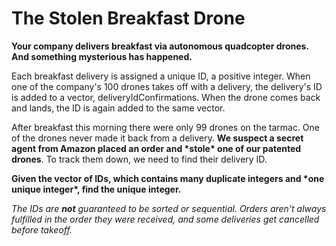 # The Stolen Breakfast  Drone 

**Your company delivers breakfast via autonomous quadcopter drones. And something mysterious has happened.**

Each breakfast delivery is assigned a unique ID, a positive integer. When one of the company's 100 drones takes off with a delivery, the delivery's ID is added to a vector, deliveryIdConfirmations. When the drone comes back and lands, the ID is again added to the same vector.

After breakfast this morning there were only 99 drones on the tarmac. One of the drones never made it back from a delivery. **We suspect a secret agent from Amazon placed an order and \*stole\* one of our patented drones**. To track them down, we need to find their delivery ID.

**Given the vector of IDs, which contains many duplicate integers and \*one unique integer\*, find the unique integer.**

*The IDs are **not** guaranteed to be sorted or sequential. Orders aren't always fulfilled in the order they were received, and some deliveries get cancelled before takeoff.*